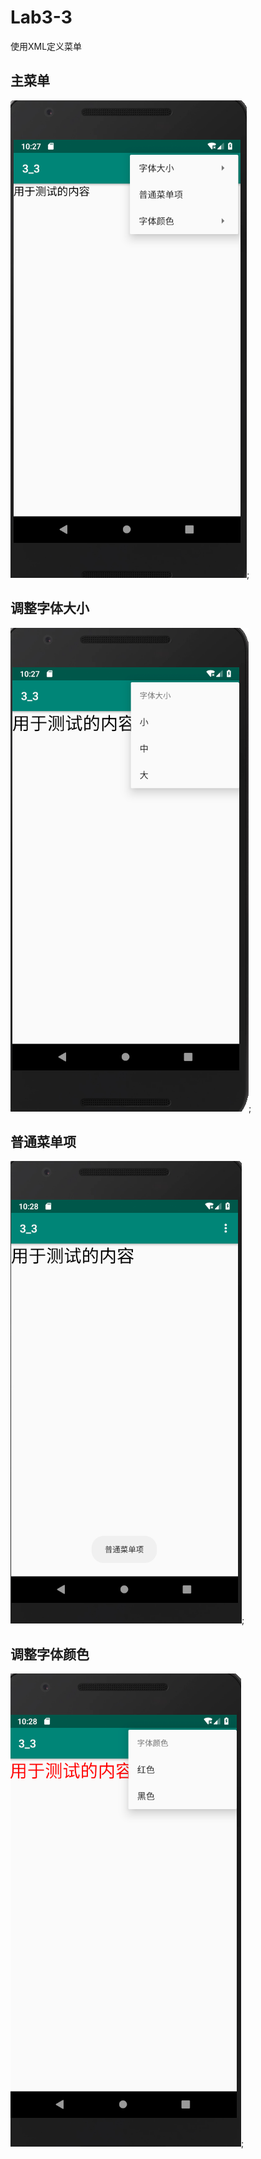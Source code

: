 # Lab3-3
使用XML定义菜单
## 主菜单
![3-1](https://github.com/HaiErvin/Lab3-3/blob/master/3-1.PNG?raw=true);
## 调整字体大小
![3-2](https://github.com/HaiErvin/Lab3-3/blob/master/3-2.PNG?raw=true);
## 普通菜单项
![3-3](https://github.com/HaiErvin/Lab3-3/blob/master/3-3.PNG?raw=true);
## 调整字体颜色
![3-4](https://github.com/HaiErvin/Lab3-3/blob/master/3-4.PNG?raw=true);
